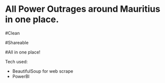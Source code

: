 # All Power Outrages around Mauritius in one place.

#Clean

#Shareable

#All in one place!

Tech used:
- BeautifulSoup for web scrape
- PowerBI
